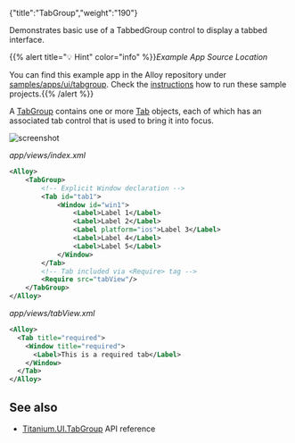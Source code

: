 {"title":"TabGroup","weight":"190"}

Demonstrates basic use of a TabbedGroup control to display a tabbed interface.

{{% alert title="💡 Hint" color="info" %}}*Example App Source Location*

You can find this example app in the Alloy repository under [samples/apps/ui/tabgroup](https://github.com/appcelerator/alloy/tree/master/samples/apps/ui/tabgroup). Check the [instructions](/docs/appc/Alloy_Framework/Alloy_Guide/Alloy_Test_Apps/) how to run these sample projects.{{% /alert %}}

A [TabGroup](#!/api/Titanium.UI.TabGroup) contains one or more [Tab](#!/api/Titanium.UI.TabGroup) objects, each of which has an associated tab control that is used to bring it into focus.

![screenshot](/Images/appc/download/attachments/41845777/screenshot.png)

*app/views/index.xml*

```xml
<Alloy>
    <TabGroup>
        <!-- Explicit Window declaration -->
        <Tab id="tab1">
            <Window id="win1">
                <Label>Label 1</Label>
                <Label>Label 2</Label>
                <Label platform="ios">Label 3</Label>
                <Label>Label 4</Label>
                <Label>Label 5</Label>
            </Window>
        </Tab>
        <!-- Tab included via <Require> tag -->
        <Require src="tabView"/>
    </TabGroup>
</Alloy>
```

*app/views/tabView.xml*

```xml
<Alloy>
  <Tab title="required">
    <Window title="required">
      <Label>This is a required tab</Label>
    </Window>
  </Tab>
</Alloy>
```

## See also

* [Titanium.UI.TabGroup](#!/api/Titanium.UI.TabGroup) API reference
